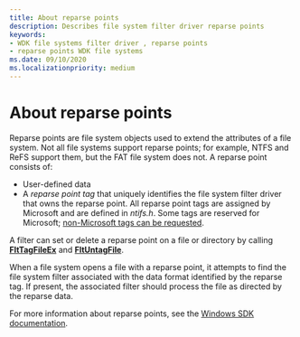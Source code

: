 ```yaml
---
title: About reparse points
description: Describes file system filter driver reparse points
keywords:
- WDK file systems filter driver , reparse points
- reparse points WDK file systems
ms.date: 09/10/2020
ms.localizationpriority: medium
---
```


# About reparse points

Reparse points are file system objects used to extend the attributes of a file system. Not all file systems support reparse points; for example, NTFS and ReFS support them, but the FAT file system does not. A reparse point consists of:

- User-defined data
- A *reparse point tag* that uniquely identifies the file system filter driver that owns the reparse point. All reparse point tags are assigned by Microsoft and are defined in *ntifs.h*. Some tags are reserved for Microsoft; [non-Microsoft tags can be requested](reparse-point-tag-request.md).

A filter can set or delete a reparse point on a file or directory by calling [**FltTagFileEx**](/windows-hardware/drivers/ddi/fltkernel/nf-fltkernel-flttagfileex) and [**FltUntagFile**](/windows-hardware/drivers/ddi/fltkernel/nf-fltkernel-fltuntagfile).

When a file system opens a file with a reparse point, it attempts to find the file system filter associated with the data format identified by the reparse tag. If present, the associated filter should process the file as directed by the reparse data.

For more information about reparse points, see the [Windows SDK documentation](/windows/win32/fileio/reparse-points).
